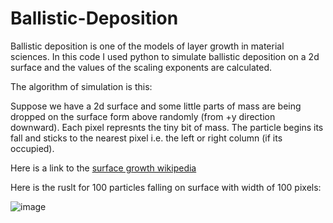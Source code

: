 # Ballistic-Deposition
Ballistic deposition is one of the models of layer growth in material sciences. In this code I used python to simulate ballistic deposition on a 2d surface and the values of the scaling exponents are calculated.

The algorithm of simulation is this:

Suppose we have a 2d surface and some little parts of  mass are being dropped on the surface form above randomly (from +y direction downward). Each pixel represnts the tiny bit of mass. The particle begins its fall and sticks to the nearest pixel i.e. the left or right column (if its occupied).

Here is a link to the [surface growth wikipedia](https://en.wikipedia.org/wiki/Surface_growth)

Here is the ruslt for 100 particles falling on surface with width of 100 pixels:

![image](https://github.com/mahyar-e/Ballistic-Deposition/assets/78594407/95f4f812-ae25-49f6-b2dc-dbeff2a0d94c)


